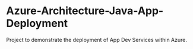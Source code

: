 # Azure-Architecture-Java-App-Deployment
Project to demonstrate the deployment of App Dev Services within Azure.
